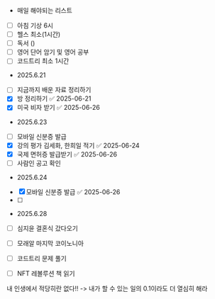 - 매일 해야되는 리스트
- [ ] 아침 기상 6시
- [ ] 헬스 최소(1시간)
- [ ] 독서 ()
- [ ] 영어 단어 암기 및 영어 공부
- [ ] 코드트리 최소 1시간

- 2025.6.21
- [ ] 지금까지 배운 자료 정리하기
- [x] 방 정리하기 ✅ 2025-06-21
- [x] 미국 비자 받기 ✅ 2025-06-26

- 2025.6.23
- [ ] 모바일 신분증 발급
- [x] 강의 평가 김세화, 한희일 적기 ✅ 2025-06-24
- [x] 국제 면허증 발급받기 ✅ 2025-06-26
- [ ] 사람인 공고 확인

- 2025.6.24
- [x] 모바일 신분증 발급 ✅ 2025-06-26
- [ ] 

- 2025.6.28
- [ ] 심지윤 결혼식 갔다오기
- [ ] 모래알 마지막 코이노니아 
- [ ] 코드트리 문제 풀기
- [ ] NFT 레볼루션 책 읽기


내 인생에서 적당히란 없다!!
-> 내가 할 수 있는 일의 0.1이라도 더 열심히 해라
